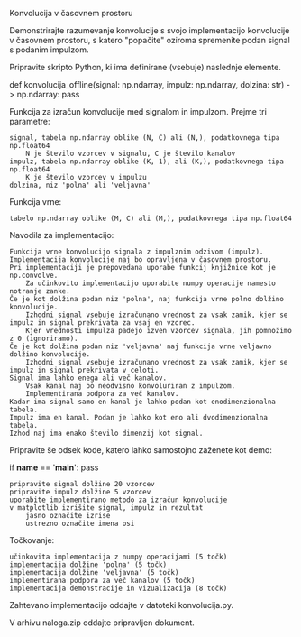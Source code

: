 Konvolucija v časovnem prostoru

Demonstrirajte razumevanje konvolucije s svojo implementacijo konvolucije v časovnem prostoru, s katero "popačite" oziroma spremenite podan signal s podanim impulzom.

Pripravite skripto Python, ki ima definirane (vsebuje) naslednje elemente.

def konvolucija_offline(signal: np.ndarray, impulz: np.ndarray, dolzina: str) -> np.ndarray:
    pass

Funkcija za izračun konvolucije med signalom in impulzom. Prejme tri parametre:

    signal, tabela np.ndarray oblike (N, C) ali (N,), podatkovnega tipa np.float64
        N je število vzorcev v signalu, C je število kanalov
    impulz, tabela np.ndarray oblike (K, 1), ali (K,), podatkovnega tipa np.float64
        K je število vzorcev v impulzu
    dolzina, niz 'polna' ali 'veljavna'

Funkcija vrne:

    tabelo np.ndarray oblike (M, C) ali (M,), podatkovnega tipa np.float64

Navodila za implementacijo:

    Funkcija vrne konvolucijo signala z impulznim odzivom (impulz).
    Implementacija konvolucije naj bo opravljena v časovnem prostoru.
    Pri implementaciji je prepovedana uporabe funkcij knjižnice kot je np.convolve.
        Za učinkovito implementacijo uporabite numpy operacije namesto notranje zanke.
    Če je kot dolžina podan niz 'polna', naj funkcija vrne polno dolžino konvolucije.
        Izhodni signal vsebuje izračunano vrednost za vsak zamik, kjer se impulz in signal prekrivata za vsaj en vzorec.
        Kjer vrednosti impulza padejo izven vzorcev signala, jih pomnožimo z 0 (ignoriramo).
    Če je kot dolžina podan niz 'veljavna' naj funkcija vrne veljavno dolžino konvolucije.
        Izhodni signal vsebuje izračunano vrednost za vsak zamik, kjer se impulz in signal prekrivata v celoti.
    Signal ima lahko enega ali več kanalov.
        Vsak kanal naj bo neodvisno konvoluriran z impulzom.
        Implementirana podpora za več kanalov.
    Kadar ima signal samo en kanal je lahko podan kot enodimenzionalna tabela.
    Impulz ima en kanal. Podan je lahko kot eno ali dvodimenzionalna tabela.
    Izhod naj ima enako število dimenzij kot signal.

Pripravite še odsek kode, katero lahko samostojno zaženete kot demo:

if __name__ == '__main__':
    pass

    pripravite signal dolžine 20 vzorcev
    pripravite impulz dolžine 5 vzorcev
    uporabite implementirano metodo za izračun konvolucije
    v matplotlib izrišite signal, impulz in rezultat
        jasno označite izrise
        ustrezno označite imena osi

Točkovanje:

    učinkovita implementacija z numpy operacijami (5 točk)
    implementacija dolžine 'polna' (5 točk)
    implementacija dolžine 'veljavna' (5 točk)
    implementirana podpora za več kanalov (5 točk)
    implementacija demonstracije in vizualizacija (8 točk)

 

Zahtevano implementacijo oddajte v datoteki konvolucija.py.

V arhivu naloga.zip oddajte pripravljen dokument.
